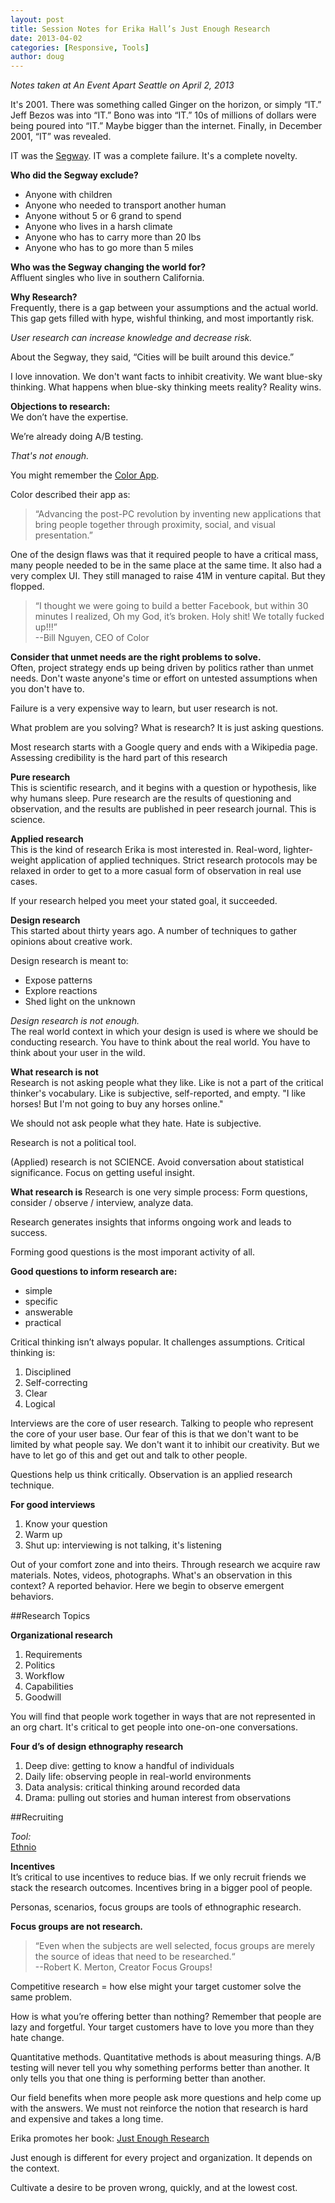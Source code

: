 ```yaml
---
layout: post
title: Session Notes for Erika Hall’s Just Enough Research
date: 2013-04-02
categories: [Responsive, Tools]
author: doug
---
```

*Notes taken at An Event Apart Seattle on April 2, 2013*

It's 2001. There was something called Ginger on the horizon, or simply “IT.” Jeff Bezos was into “IT.” Bono was into “IT.” 10s of millions of dollars were being poured into “IT.” Maybe bigger than the internet. Finally, in December 2001, “IT” was revealed.

IT was the [Segway](http://www.segway.com/). IT was a complete failure. It's a complete novelty.<!-- more -->

**Who did the Segway exclude?**    
- Anyone with children  
- Anyone who needed to transport another human  
- Anyone without 5 or 6 grand to spend  
- Anyone who lives in a harsh climate  
- Anyone who has to carry more than 20 lbs  
- Anyone who has to go more than 5 miles   

**Who was the Segway changing the world for?**   
Affluent singles who live in southern California.

**Why Research?**  
Frequently, there is a gap between your assumptions and the actual world. This gap gets filled with hype, wishful thinking, and most importantly risk.

*User research can increase knowledge and decrease risk.*  

About the Segway, they said, “Cities will be built around this device.”

I love innovation. We don't want facts to inhibit creativity. We want blue-sky thinking. What happens when blue-sky thinking meets reality? Reality wins.

**Objections to research:**  
We don’t have the expertise.

We’re already doing A/B testing. 

*That's not enough.*  

You might remember the [Color App](http://bits.blogs.nytimes.com/2012/11/20/color-app-symbol-of-silicon-valley-excess-will-fade-away/). 

Color described their app as:
> “Advancing the post-PC revolution by inventing new applications that bring people together through proximity, social, and visual presentation.”

One of the design flaws was that it required people to have a critical mass, many people needed to be in the same place at the same time. It also had a very complex UI. They still managed to raise 41M in venture capital. But they flopped.

> “I thought we were going to build a better Facebook, but within 30 minutes I realized, Oh my God, it’s broken. Holy shit! We totally fucked up!!!”   
> --Bill Nguyen, CEO of Color  

**Consider that unmet needs are the right problems to solve.**  
Often, project strategy ends up being driven by politics rather than unmet needs. Don't waste anyone's time or effort on untested assumptions when you don't have to.

Failure is a very expensive way to learn, but user research is not.

What problem are you solving? What is research? It is just asking questions.

Most research starts with a Google query and ends with a Wikipedia page. Assessing credibility is the hard part of this research

**Pure research**  
This is scientific research, and it begins with a question or hypothesis, like why humans sleep. Pure research are the results of questioning and observation, and the results are published in peer research journal. This is science.

**Applied research**  
This is the kind of research Erika is most interested in. Real-word, lighter-weight application of applied techniques. Strict research protocols may be relaxed in order to get to a more casual form of observation in real use cases.

If your research helped you meet your stated goal, it succeeded. 

**Design research**  
This started about thirty years ago. A number of techniques to gather opinions about creative work.

Design research is meant to:  
- Expose patterns  
- Explore reactions  
- Shed light on the unknown  

*Design research is not enough.*  
The real world context in which your design is used is where we should be conducting research. You have to think about the real world. You have to think about your user in the wild. 

**What research is not**  
Research is not asking people what they like. Like is not a part of the critical thinker's vocabulary. Like is subjective, self-reported, and empty. "I like horses! But I'm not going to buy any horses online." 

We should not ask people what they hate. Hate is subjective.

Research is not a political tool.

(Applied) research is not SCIENCE. Avoid conversation about statistical significance. Focus on getting useful insight.

**What research is** 
Research is one very simple process:
Form questions, consider / observe / interview, analyze data. 

Research generates insights that informs ongoing work and leads to success.  

Forming good questions is the most imporant activity of all.  

**Good questions to inform research are:**  
- simple  
- specific  
- answerable  
- practical  

Critical thinking isn’t always popular. It challenges assumptions. Critical thinking is:  
1. Disciplined  
2. Self-correcting  
3. Clear  
4. Logical  

Interviews are the core of user research. Talking to people who represent the core of your user base. Our fear of this is that we don't want to be limited by what people say. We don't want it  to inhibit our creativity. But we have to let go of this and get out and talk to other people.  

Questions help us think critically. Observation is an applied research technique.  

**For good interviews**  
1. Know your question  
2. Warm up  
3. Shut up: interviewing is not talking, it's listening  

Out of your comfort zone and into theirs. Through research we acquire raw materials. Notes, videos, photographs. What's an observation in this context? A reported behavior. Here we begin to observe emergent behaviors.  

##Research Topics  

**Organizational research**  
1. Requirements  
2. Politics  
3. Workflow  
4. Capabilities  
5. Goodwill  

You will find that people work together in ways that are not represented in an org chart. It's critical to get people into one-on-one conversations.  

**Four d’s of design ethnography research**  
1. Deep dive: getting to know a handful of individuals  
2. Daily life: observing people in real-world environments  
3. Data analysis: critical thinking around recorded data  
4. Drama: pulling out stories and human interest from observations   

##Recruiting  

*Tool:*  
[Ethnio](http://ethn.io/)  

**Incentives**  
It’s critical to use incentives to reduce bias. If we only recruit friends we stack the research outcomes. Incentives bring in a bigger pool of people.

Personas, scenarios, focus groups are tools of ethnographic research.

**Focus groups are not research.**  
> “Even when the subjects are well selected, focus groups are merely the source of ideas that need to be researched.“  
> --Robert K. Merton, Creator Focus Groups!  

Competitive research = how else might your target customer solve the same problem. 

How is what you’re offering better than nothing? Remember that people are lazy and forgetful. Your target customers have to love you more than they hate change.

Quantitative methods. Quantitative methods is about measuring things. A/B testing will never tell you why something performs better than another. It only tells you that one thing is performing better than another.

Our field benefits when more people ask more questions and help come up with the answers. We must not reinforce the notion that research is hard and expensive and takes a long time. 

Erika promotes her book: [Just Enough Research](http://www.abookapart.com/products/just-enough-research)

Just enough is different for every project and organization. It depends on the context.  

Cultivate a desire to be proven wrong, quickly, and at the lowest cost.  
